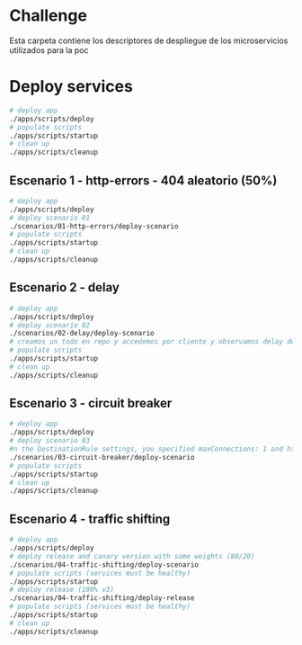 # Challenge
Esta carpeta contiene los descriptores de despliegue de los microservicios utilizados para la poc

# Deploy services
``` bash
# deploy app
./apps/scripts/deploy
# populate scripts
./apps/scripts/startup
# clean up
./apps/scripts/cleanup
```

## Escenario 1 - http-errors - 404 aleatorio (50%)
``` bash
# deploy app
./apps/scripts/deploy
# deploy scenario 01
./scenarios/01-http-errors/deploy-scenario
# populate scripts
./apps/scripts/startup
# clean up
./apps/scripts/cleanup
```

## Escenario 2 - delay
``` bash
# deploy app
./apps/scripts/deploy
# deploy scenario 02
./scenarios/02-delay/deploy-scenario
# creamos un todo en repo y accedemos por cliente y observamos delay de 7s (inspect, network view)
# populate scripts
./apps/scripts/startup
# clean up
./apps/scripts/cleanup
```

## Escenario 3 - circuit breaker
``` bash
# deploy app
./apps/scripts/deploy
# deploy scenario 03
#n the DestinationRule settings, you specified maxConnections: 1 and http1MaxPendingRequests: 1. These rules indicate that if you exceed more than one connection and request concurrently, you should see some failures when the istio-proxy opens the circuit for further requests and connections.
./scenarios/03-circuit-breaker/deploy-scenario
# populate scripts
./apps/scripts/startup
# clean up
./apps/scripts/cleanup
```

## Escenario 4 - traffic shifting
``` bash
# deploy app
./apps/scripts/deploy
# deploy release and canary version with some weights (80/20)
./scenarios/04-traffic-shifting/deploy-scenario
# populate scripts (services must be healthy)
./apps/scripts/startup
# deploy release (100% v3)
./scenarios/04-traffic-shifting/deploy-release
# populate scripts (services must be healthy)
./apps/scripts/startup
# clean up
./apps/scripts/cleanup
```
